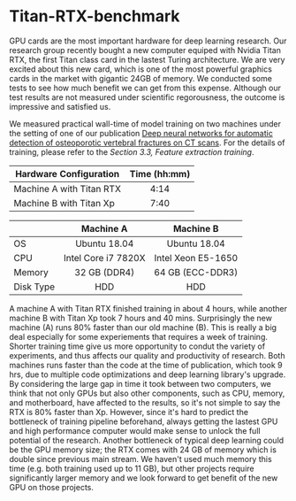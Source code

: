 # Titan-RTX-benchmark

GPU cards are the most important hardware for deep learning research. Our research group recently bought a new computer equiped with Nvidia Titan RTX, the first Titan class card in the lastest Turing architecture. We are very excited about this new card, which is one of the most powerful graphics cards in the market with gigantic 24GB of memory. We conducted some tests to see how much benefit we can get from this expense. Although our test results are not measured under scientific regorousness, the outcome is impressive and satisfied us. 

We measured practical wall-time of model training on two machines under the setting of one of our publication [Deep neural networks for automatic detection of osteoporotic vertebral fractures on CT scans](https://www.sciencedirect.com/science/article/pii/S0010482518301185). For the details of training, please refer to the *Section 3.3, Feature extraction training*.

| Hardware Configuration   | Time (hh:mm)  |
| -------------            |:-----:|
| Machine A with Titan RTX | 4:14 |
| Machine B with Titan Xp  | 7:40 |


||Machine A|Machine B|
|---|:---:|:---:|
|OS|Ubuntu 18.04|Ubuntu 18.04|
|CPU|Intel Core i7 7820X|Intel Xeon E5-1650|
|Memory| 32 GB (DDR4)| 64 GB (ECC-DDR3)|
|Disk Type|HDD|HDD|

A machine A with Titan RTX finished training in about 4 hours, while another machine B with Titan Xp took 7 hours and 40 mins. Surprisingly the new machine (A) runs 80% faster than our old machine (B). This is really a big deal especially for some experiements that requires a week of training. Shorter training time give us more opportunity to condut the variety of experiments, and thus affects our quality and productivity of research. Both machines runs faster than the code at the time of publication, which took 9 hrs, due to multiple code optimizations and deep learning library's upgrade. By considering the large gap in time it took between two computers, we think that not only GPUs but also other components, such as CPU, memory, and motherboard, have affected to the results, so it's not simple to say the RTX is 80% faster than Xp. However, since it's hard to predict the bottleneck of training pipeline beforehand, always getting the lastest GPU and high performance computer would make sense to unlock the full potential of the research. Another bottleneck of typical deep learning could be the GPU memory size; the RTX comes with 24 GB of memory which is double since previous main stream. We haven't used much memory this time (e.g. both training used up to 11 GB), but other projects require significantly larger memory and we look forward to get benefit of the new GPU on those projects.


